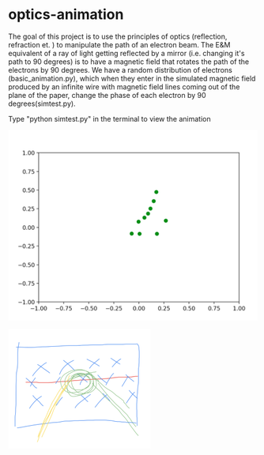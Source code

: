 # optics-animation

The goal of this project is to use the principles of optics (reflection, refraction et. ) to manipulate the path of an electron beam. The E&M equivalent of a ray of light getting reflected by a mirror (i.e. changing it's path to 90 degrees) is to have a magnetic field that rotates the path of the electrons by 90 degrees. We have a random distribution of electrons (basic_animation.py), which when they enter in the simulated magnetic field produced by an infinite wire with magnetic field lines coming out of the plane of the paper, change the phase of each electron by 90 degrees(simtest.py).


Type "python simtest.py" in the terminal to view the animation

![alt text](https://github.com/amartyamukherjee/optics-animation/blob/main/Animation-Screenshot.png?raw=true)

![alt text](https://github.com/amartyamukherjee/optics-animation/blob/main/Screen%20Shot%202020-11-08%20at%2011.57.19%20AM.png?raw=true)
